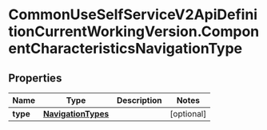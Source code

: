 # CommonUseSelfServiceV2ApiDefinitionCurrentWorkingVersion.ComponentCharacteristicsNavigationType

## Properties
Name | Type | Description | Notes
------------ | ------------- | ------------- | -------------
**type** | [**NavigationTypes**](NavigationTypes.md) |  | [optional] 
